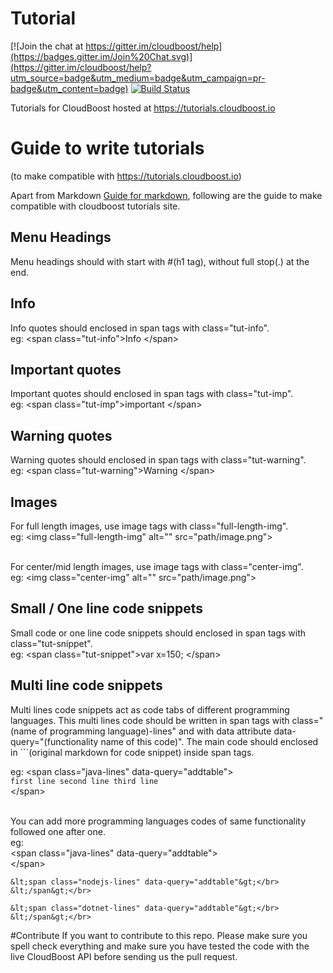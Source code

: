 # Tutorial

[![Join the chat at https://gitter.im/cloudboost/help](https://badges.gitter.im/Join%20Chat.svg)](https://gitter.im/cloudboost/help?utm_source=badge&utm_medium=badge&utm_campaign=pr-badge&utm_content=badge) [![Build Status](http://cbjenkins.cloudapp.net:8080/buildStatus/icon?job=CbTutorial)](http://cbjenkins.cloudapp.net:8080/job/CbTutorial/)


Tutorials for CloudBoost hosted at https://tutorials.cloudboost.io

# Guide to write tutorials
(to make compatible with https://tutorials.cloudboost.io)</br>

Apart from Markdown [Guide for markdown](https://guides.github.com/features/mastering-markdown), following are the guide to make compatible with cloudboost tutorials site.


## Menu Headings
Menu headings should with start with #(h1 tag), without full stop(.) at the end.

## Info
Info quotes should enclosed in span tags with class="tut-info".</br>
eg: &lt;span class="tut-info"&gt;Info &lt;/span&gt;

## Important quotes
Important quotes should enclosed in span tags with class="tut-imp".</br>
eg: &lt;span class="tut-imp"&gt;important &lt;/span&gt;

## Warning quotes
Warning quotes should enclosed in span tags with class="tut-warning".</br>
eg: &lt;span class="tut-warning"&gt;Warning &lt;/span&gt;

## Images
For full length images, use image tags with class="full-length-img".</br>
eg: &lt;img class="full-length-img" alt="" src="path/image.png"&gt;</br></br>

For center/mid length images, use image tags with class="center-img".</br>
eg: &lt;img class="center-img" alt="" src="path/image.png"&gt;

## Small / One line code snippets
Small code or one line code snippets should enclosed in span tags with class="tut-snippet".</br>
eg: &lt;span class="tut-snippet"&gt;var x=150; &lt;/span&gt;

## Multi line code snippets
Multi lines code snippets act as code tabs of different programming languages. This multi lines code should be written in span tags with class="(name of programming language)-lines" and with data attribute data-query="(functionality name of this code)". The main code should enclosed in ```(original markdown for code snippet) inside span tags.

eg: &lt;span class="java-lines" data-query="addtable"&gt;</br>
    ```
    first line
    second line
    third line
    ```</br>
    &lt;/span&gt;</br></br>
    
You can add more programming languages codes of same functionality followed one after one.</br>
eg:</br>
    &lt;span class="java-lines" data-query="addtable"&gt;</br>
    &lt;/span&gt;</br>
    
    &lt;span class="nodejs-lines" data-query="addtable"&gt;</br>
    &lt;/span&gt;</br>
    
    &lt;span class="dotnet-lines" data-query="addtable"&gt;</br>
    &lt;/span&gt;</br>

#Contribute
If you want to contribute to this repo. Please make sure you spell check everything and make sure you have tested the code with the live CloudBoost API before sending us the pull request.
